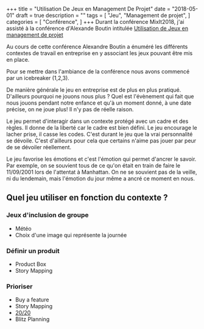+++
title = "Utilisation De Jeux en Management De Projet"
date = "2018-05-01"
draft = true
description = ""
tags = [
    "Jeu",
    "Management de projet",
]
categories = [
    "Conférence",
]
+++
Durant la conférence MixIt2018, j'ai assisté à la conférence d'Alexande Boutin intitulée [Utilisation de Jeux en management de projet](https://mixitconf.org/2018/utilisation-de-jeux-en-management-de-projet)

Au cours de cette conférence Alexandre Boutin a énuméré les différents contextes de travail en entreprise en y associant les jeux pouvant être mis en place.

Pour se mettre dans l'ambiance de la conférence nous avons commencé par un icebreaker (1,2,3).

De manière générale le jeu en entreprise est de plus en plus pratiqué. D'ailleurs pourquoi ne jouons nous plus ? Quel est l'évènement qui fait que nous jouons pendant notre enfance et qu'à un moment donné, à une date précise, on ne joue plus! Il n'y pas de réelle raison.

Le jeu permet d'interagir dans un contexte protégé avec un cadre et des règles. Il donne de la liberté car le cadre est bien défini. Le jeu encourage le lacher prise, il casse les codes. C'est durant le jeu que la vrai personnalité se dévoile. C'est d'ailleurs pour cela que certains n'aime pas jouer par peur de se dévoiler réellement.

Le jeu favorise les émotions et c'est l'émotion qui permet d'ancrer le savoir. Par exemple, on se souvient tous de ce qu'on était en train de faire le 11/09/2001 lors de l'attentat à Manhattan. On ne se souvient pas de la veille, ni du lendemain, mais l'émotion du jour même a ancré ce moment en nous.

## Quel jeu utiliser en fonction du contexte ?
### Jeux d'inclusion de groupe
- Météo
- Choix d'une image qui représente la journée

### Définir un produit
- Product Box
- Story Mapping

### Prioriser
- Buy a feature
- Story Mapping
- [20/20](https://www.innovationgames.com/2020-vision/)
- Blitz Planning

